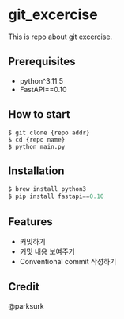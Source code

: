 # git_excercise

This is repo about git excercise.

## Prerequisites

- python^3.11.5
- FastAPI==0.10

## How to start

```shell
$ git clone {repo addr}
$ cd {repo name}
$ python main.py
```
## Installation

```python
$ brew install python3
$ pip install fastapi==0.10
```

## Features

- 커밋하기
- 커밋 내용 보여주기
- Conventional commit 작성하기

## Credit

@parksurk
